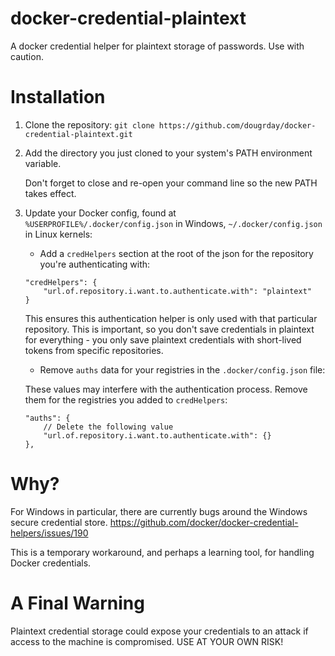 # docker-credential-plaintext
A docker credential helper for plaintext storage of passwords. Use with caution.

# Installation

1. Clone the repository: `git clone https://github.com/dougrday/docker-credential-plaintext.git`
1. Add the directory you just cloned to your system's PATH environment variable.
    
    Don't forget to close and re-open your command line so the new PATH takes effect.
1. Update your Docker config, found at `%USERPROFILE%/.docker/config.json` in Windows, `~/.docker/config.json` in Linux kernels:
    * Add a `credHelpers` section at the root of the json for the repository you're authenticating with:

    ```
    "credHelpers": {
        "url.of.repository.i.want.to.authenticate.with": "plaintext"
    }
    ```

    This ensures this authentication helper is only used with that particular repository. This is important, so you don't save credentials in plaintext for everything - you only save plaintext credentials with short-lived tokens from specific repositories.
    
    * Remove `auths` data for your registries in the `.docker/config.json` file:
    
    These values may interfere with the authentication process. Remove them for the registries you added to `credHelpers`:
    ```
    "auths": {
        // Delete the following value
        "url.of.repository.i.want.to.authenticate.with": {}
    },
    ```

# Why?

For Windows in particular, there are currently bugs around the Windows secure credential store.
https://github.com/docker/docker-credential-helpers/issues/190

This is a temporary workaround, and perhaps a learning tool, for handling Docker credentials.

# A Final Warning

Plaintext credential storage could expose your credentials to an attack if access to the machine is compromised. USE AT YOUR OWN RISK!
